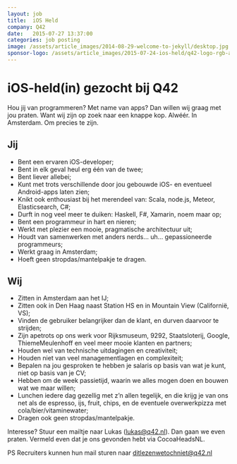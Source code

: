 ```yaml
---
layout: job
title:  iOS Held
company: Q42
date:   2015-07-27 13:37:00
categories: job posting
image: /assets/article_images/2014-08-29-welcome-to-jekyll/desktop.jpg
sponsor-logo: /assets/article_images/2015-07-24-ios-held/q42-logo-rgb-alpha.png
---
```


# iOS-held(in) gezocht bij Q42

Hou jij van programmeren? Met name van apps? Dan willen wij graag met jou praten. Want wij zijn op zoek naar een knappe kop. Alwéér. In Amsterdam. Om precies te zijn.

## Jij

- Bent een ervaren iOS-developer;
- Bent in elk geval heul erg één van de twee;
- Bent liever allebei;
- Kunt met trots verschillende door jou gebouwde iOS- en eventueel Android-apps laten zien;
- Knikt ook enthousiast bij het merendeel van: Scala, node.js, Meteor, Elasticsearch, C#;
- Durft in nog veel meer te duiken: Haskell, F#, Xamarin, noem maar op;
- Bent een programmeur in hart en nieren;
- Werkt met plezier een mooie, pragmatische architectuur uit;
- Houdt van samenwerken met anders nerds… uh… gepassioneerde programmeurs;
- Werkt graag in Amsterdam;
- Hoeft geen stropdas/mantelpakje te dragen.

## Wij

- Zitten in Amsterdam aan het IJ;
- Zitten ook in Den Haag naast Station HS en in Mountain View (Californië, VS);
- Vinden de gebruiker belangrijker dan de klant, en durven daarvoor te strijden;
- Zijn apetrots op ons werk voor Rijksmuseum, 9292, Staatsloterij, Google, ThiemeMeulenhoff en veel meer mooie klanten en partners;
- Houden wel van technische uitdagingen en creativiteit;
- Houden niet van veel managementlagen en complexiteit;
- Bepalen na jou gesproken te hebben je salaris op basis van wat je kunt, niet op basis van je CV;
- Hebben om de week passietijd, waarin we alles mogen doen en bouwen wat we maar willen;
- Lunchen iedere dag gezellig met z’n allen tegelijk, en die krijg je van ons net als de espresso, ijs, fruit, chips, en de eventuele overwerkpizza met cola/bier/vitaminewater;
- Dragen ook geen stropdas/mantelpakje.

Interesse? Stuur een mailtje naar Lukas ([lukas@q42.nl](mailto:lukas@q42.nl)). Dan gaan we even praten. Vermeld even dat je ons gevonden hebt via CocoaHeadsNL.

PS Recruiters kunnen hun mail sturen naar [ditlezenwetochniet@q42.nl](ditlezenwetochniet@q42.nl)
